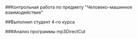 ##Контрольная работа по предмету "Человеко-машинное взаимодействие"

##Выполнил студент 4-го курса 

###Анализ программы mp3DirectCut

